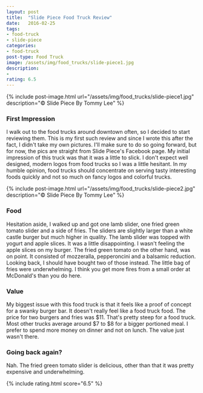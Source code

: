 ```yaml
---
layout: post
title:  "Slide Piece Food Truck Review"
date:   2016-02-25
tags:
- food-truck
- slide-piece
categories:
- food-truck
post-type: Food Truck
image: /assets/img/food_trucks/slide-piece1.jpg
description:
-
rating: 6.5
---
```

{% include post-image.html url="/assets/img/food_trucks/slide-piece1.jpg" description="© Slide Piece By Tommy Lee" %}

### First Impression
I walk out to the food trucks around downtown often, so I decided to start reviewing them. This is my first such review and since I wrote this after the fact, I didn't take my own pictures. I'll make sure to do so going forward, but for now, the pics are straight from Slide Piece's Facebook page. My initial impression of this truck was that it was a little to slick. I don't expect well designed, modern logos from food trucks so I was a little hesitant. In my humble opinion, food trucks should concentrate on serving tasty interesting foods quickly and not so much on fancy logos and colorful trucks.

{% include post-image.html url="/assets/img/food_trucks/slide-piece2.jpg" description="© Slide Piece By Tommy Lee" %}
### Food
Hesitation aside, I walked up and got one lamb slider, one fried green tomato slider and a side of fries. The sliders are slightly larger than a white castle burger but much higher in quality. The lamb slider was topped with yogurt and apple slices. It was a little disappointing. I wasn't feeling the apple slices on my burger. The fried green tomato on the other hand, was on point. It consisted of mozzeralla, pepperoncini and a balsamic reduction. Looking back, I should have bought two of those instead. The little bag of fries were underwhelming. I think you get more fires from a small order at McDonald's than you do here.

### Value
My biggest issue with this food truck is that it feels like a proof of concept for a swanky burger bar. It doesn't really feel like a food truck food. The price for two burgers and fries was $11. That's pretty steep for a food truck. Most other trucks average around $7 to $8 for a bigger portioned meal. I prefer to spend more money on dinner and not on lunch. The value just wasn't there.

### Going back again?
Nah. The fried green tomato slider is delicious, other than that it was pretty expensive and underwhelming.

{% include rating.html score="6.5" %}
